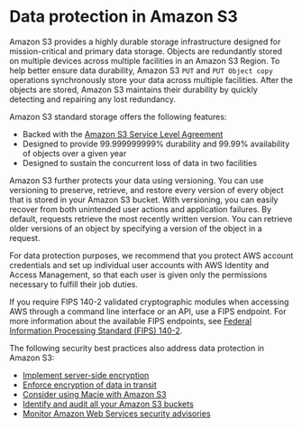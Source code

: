 # Data protection in Amazon S3<a name="DataDurability"></a>

Amazon S3 provides a highly durable storage infrastructure designed for mission\-critical and primary data storage\. Objects are redundantly stored on multiple devices across multiple facilities in an Amazon S3 Region\. To help better ensure data durability, Amazon S3 `PUT` and `PUT Object copy` operations synchronously store your data across multiple facilities\. After the objects are stored, Amazon S3 maintains their durability by quickly detecting and repairing any lost redundancy\. 

Amazon S3 standard storage offers the following features: 
+ Backed with the [Amazon S3 Service Level Agreement](https://aws.amazon.com/s3/sla/)
+ Designed to provide 99\.999999999% durability and 99\.99% availability of objects over a given year
+ Designed to sustain the concurrent loss of data in two facilities 

Amazon S3 further protects your data using versioning\. You can use versioning to preserve, retrieve, and restore every version of every object that is stored in your Amazon S3 bucket\. With versioning, you can easily recover from both unintended user actions and application failures\. By default, requests retrieve the most recently written version\. You can retrieve older versions of an object by specifying a version of the object in a request\. 

For data protection purposes, we recommend that you protect AWS account credentials and set up individual user accounts with AWS Identity and Access Management, so that each user is given only the permissions necessary to fulfill their job duties\.

If you require FIPS 140\-2 validated cryptographic modules when accessing AWS through a command line interface or an API, use a FIPS endpoint\. For more information about the available FIPS endpoints, see [Federal Information Processing Standard \(FIPS\) 140\-2](http://aws.amazon.com/compliance/fips/)\.

The following security best practices also address data protection in Amazon S3:
+ [Implement server-side encryption](security-best-practices.md#server-side)
+ [Enforce encryption of data in transit](security-best-practices.md#transit)
+ [Consider using Macie with Amazon S3](security-best-practices.md#macie)
+ [Identify and audit all your Amazon S3 buckets](security-best-practices.md#audit)
+ [Monitor Amazon Web Services security advisories](security-best-practices.md#advisories)
